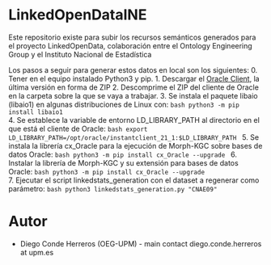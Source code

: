 # LinkedOpenDataINE
Este repositorio existe para subir los recursos semánticos generados para el proyecto LinkedOpenData, colaboración entre el Ontology Engineering Group y el Instituto Nacional de Estadística

Los pasos a seguir para generar estos datos en local son los siguientes:
    0. Tener en el equipo instalado Python3 y pip.
    1. Descargar el [Oracle Client](https://www.oracle.com/database/technologies/instant-client/downloads.html), la última versión en forma de ZIP
    2. Descomprime el ZIP del cliente de Oracle en la carpeta sobre la que se vaya a trabajar.
    3. Se instala el paquete libaio (libaio1) en algunas distribuciones de Linux con: 
        ```bash
        python3 -m pip install libaio1
        ```      
    4. Se establece la variable de entorno LD_LIBRARY_PATH al directorio en el que está el cliente de Oracle:
        ```bash
        export LD_LIBRARY_PATH=/opt/oracle/instantclient_21_1:$LD_LIBRARY_PATH
        ```
    5. Se instala la librería cx_Oracle para la ejecución de Morph-KGC sobre bases de datos Oracle:
        ```bash
        python3 -m pip install cx_Oracle --upgrade
        ```
    6. Instalar la librería de Morph-KGC y su extensión para bases de datos Oracle:
        ```bash
        python3 -m pip install cx_Oracle --upgrade
        ```   
    7. Ejecutar el script linkedstats_generation con el dataset a regenerar como parámetro:
        ```bash
        python3 linkedstats_generation.py "CNAE09"
        ```
#   Autor
- Diego Conde Herreros (OEG-UPM) - main contact  diego.conde.herreros at upm.es